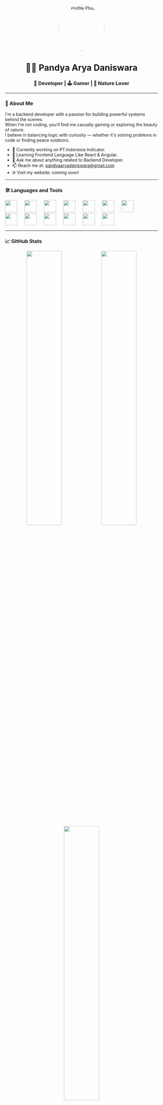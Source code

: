 <!-- GitHub Profile README Template -->

<p align="center">
  <img src="https://avatars.githubusercontent.com/u/106371331?v=4" width="150" alt="Profile Photo" style="border-radius: 50%;" />
</p>

<h1 align="center">👨‍💻 Pandya Arya Daniswara</h1>
<h3 align="center">🚀 Developer | 🕹️ Gamer | 🌳 Nature Lover</h3>

---

### 🧠 About Me

I'm a backend developer with a passion for building powerful systems behind the scenes.  
When I'm not coding, you’ll find me casually gaming or exploring the beauty of nature.  
I believe in balancing logic with curiosity — whether it's solving problems in code or finding peace outdoors.


- 🔭 Currently working on PT.Indonesia Indicator.
- 🌱 Learning Frontend Language Like React & Angular.
- 💬 Ask me about anything related to Backend Developer.
- 📫 Reach me at: pandyaaryadaniswara@gmail.com
- 🌐 Visit my website: coming soon!

---

### 🛠️ Languages and Tools

<p align="left">
  <img src="https://cdn.jsdelivr.net/gh/devicons/devicon/icons/go/go-original.svg" height="40" style="margin-right:20px;" />
  <img src="https://cdn.jsdelivr.net/gh/devicons/devicon/icons/python/python-original.svg" height="40" style="margin-right:20px;" />
  <img src="https://cdn.jsdelivr.net/gh/devicons/devicon/icons/postgresql/postgresql-original.svg" height="40" style="margin-right:20px;" />
  <img src="https://cdn.jsdelivr.net/gh/devicons/devicon/icons/mongodb/mongodb-original.svg" height="40" style="margin-right:20px;" />
  <img src="https://cdn.jsdelivr.net/gh/devicons/devicon/icons/elasticsearch/elasticsearch-original.svg" height="40" style="margin-right:20px;" />
  <img src="https://cdn.jsdelivr.net/gh/devicons/devicon/icons/javascript/javascript-original.svg" height="40" style="margin-right:20px;" />
  <img src="https://cdn.jsdelivr.net/gh/devicons/devicon/icons/typescript/typescript-original.svg" height="40" style="margin-right:20px;" />
  <img src="https://cdn.jsdelivr.net/gh/devicons/devicon/icons/react/react-original.svg" height="40" style="margin-right:20px;" />
  <img src="https://cdn.jsdelivr.net/gh/devicons/devicon/icons/nodejs/nodejs-original.svg" height="40" style="margin-right:20px;" />
  <img src="https://cdn.jsdelivr.net/gh/devicons/devicon/icons/docker/docker-original.svg" height="40" style="margin-right:20px;" />
  <img src="https://cdn.jsdelivr.net/gh/devicons/devicon/icons/linux/linux-original.svg" height="40" style="margin-right:20px;" />
  <img src="https://cdn.jsdelivr.net/gh/devicons/devicon/icons/angularjs/angularjs-original.svg" height="40" style="margin-right:20px;" />
  <img src="https://cdn.jsdelivr.net/gh/devicons/devicon/icons/git/git-original.svg" height="40" style="margin-right:20px;" />
</p>



---

### 📈 GitHub Stats

<p align="center">
  <img src="https://github-readme-stats.vercel.app/api?username=dansbeer&show_icons=true&theme=tokyonight" width="48%" />
  <img src="https://github-readme-streak-stats.herokuapp.com/?user=dansbeer&theme=tokyonight" width="48%" />
</p>

<p align="center">
  <img src="https://github-readme-stats.vercel.app/api/top-langs/?username=dansbeer&layout=compact&theme=tokyonight" width="48%" />
</p>

---

### 🏆 Achievements

<p align="left">
  <img src="https://github-profile-trophy.vercel.app/?username=dansbeer&theme=radical" />
</p>

---

<p align="center">
  <img src="https://komarev.com/ghpvc/?username=dansbeer&label=Profile%20views&color=0e75b6&style=flat" alt="DANSBEER" />
</p>

> “Code is like humor. When you have to explain it, it’s bad.” – Cory House

![GitHub followers](https://img.shields.io/github/followers/dansbeer?label=Follow&style=social)